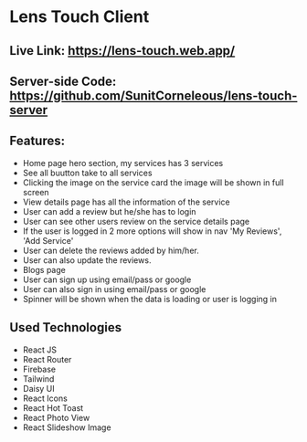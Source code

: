 # Lens Touch Client

## Live Link: https://lens-touch.web.app/

## Server-side Code: https://github.com/SunitCorneleous/lens-touch-server

## Features:

- Home page hero section, my services has 3 services
- See all buutton take to all services
- Clicking the image on the service card the image will be shown in full screen
- View details page has all the information of the service
- User can add a review but he/she has to login
- User can see other users review on the service details page
- If the user is logged in 2 more options will show in nav 'My Reviews', 'Add Service'
- User can delete the reviews added by him/her.
- User can also update the reviews.
- Blogs page
- User can sign up using email/pass or google
- User can also sign in using email/pass or google
- Spinner will be shown when the data is loading or user is logging in

## Used Technologies

- React JS
- React Router
- Firebase
- Tailwind
- Daisy UI
- React Icons
- React Hot Toast
- React Photo View
- React Slideshow Image
